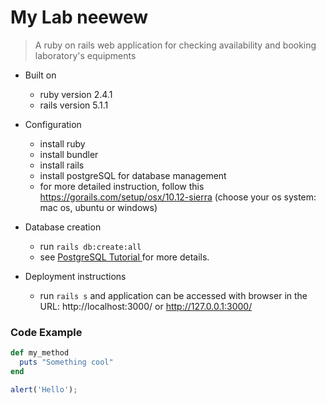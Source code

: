 # My Lab neewew

> A ruby on rails web application for checking availability and booking laboratory's equipments


* Built on
  - ruby version 2.4.1
  - rails version 5.1.1

* Configuration
  - install ruby 
  - install bundler
  - install rails
  - install postgreSQL for database management
  - for more detailed instruction, follow this https://gorails.com/setup/osx/10.12-sierra 
  (choose your os system: mac os, ubuntu or windows)

* Database creation
  - run ``` rails db:create:all ```
  - see <a href="https://www.postgresql.org/docs/9.6/static/tutorial-install.html"> PostgreSQL Tutorial </a> for more details.

* Deployment instructions
  - run ``` rails s ``` and application can be accessed with browser in the URL:
   http://localhost:3000/ or http://127.0.0.1:3000/

### Code Example

```ruby
def my_method
  puts "Something cool"
end
```
```javascript
alert('Hello');
```


